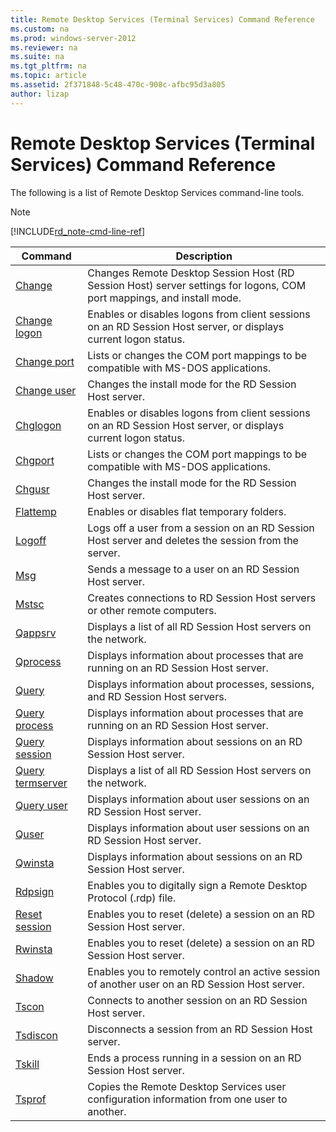 ```yaml
---
title: Remote Desktop Services (Terminal Services) Command Reference
ms.custom: na
ms.prod: windows-server-2012
ms.reviewer: na
ms.suite: na
ms.tgt_pltfrm: na
ms.topic: article
ms.assetid: 2f371848-5c48-470c-908c-afbc95d3a805
author: lizap
---
```

# Remote Desktop Services (Terminal Services) Command Reference
The following is a list of Remote Desktop Services command\-line tools.  
  
> [!NOTE]  
> [!INCLUDE[rd_note-cmd-line-ref](../Token/rd_note-cmd-line-ref_md.md)]  
  
|Command|Description|  
|-----------|---------------|  
|[Change](../Topic/Change.md)|Changes Remote Desktop Session Host \(RD Session Host\) server settings for logons, COM port mappings, and install mode.|  
|[Change logon](../Topic/Change-logon.md)|Enables or disables logons from client sessions on an RD Session Host server, or displays current logon status.|  
|[Change port](../Topic/Change-port.md)|Lists or changes the COM port mappings to be compatible with MS\-DOS applications.|  
|[Change user](../Topic/Change-user.md)|Changes the install mode for the RD Session Host server.|  
|[Chglogon](../Topic/Chglogon.md)|Enables or disables logons from client sessions on an RD Session Host server, or displays current logon status.|  
|[Chgport](../Topic/Chgport.md)|Lists or changes the COM port mappings to be compatible with MS\-DOS applications.|  
|[Chgusr](../Topic/Chgusr.md)|Changes the install mode for the RD Session Host server.|  
|[Flattemp](../Topic/Flattemp.md)|Enables or disables flat temporary folders.|  
|[Logoff](../Topic/Logoff.md)|Logs off a user from a session on an RD Session Host server and deletes the session from the server.|  
|[Msg](../Topic/Msg.md)|Sends a message to a user on an RD Session Host server.|  
|[Mstsc](../Topic/Mstsc.md)|Creates connections to RD Session Host servers or other remote computers.|  
|[Qappsrv](../Topic/Qappsrv.md)|Displays a list of all RD Session Host servers on the network.|  
|[Qprocess](../Topic/Qprocess.md)|Displays information about processes that are running on an RD Session Host server.|  
|[Query](../Topic/Query.md)|Displays information about processes, sessions, and RD Session Host servers.|  
|[Query process](../Topic/Query-process.md)|Displays information about processes that are running on an RD Session Host server.|  
|[Query session](../Topic/Query-session.md)|Displays information about sessions on an RD Session Host server.|  
|[Query termserver](../Topic/Query-termserver.md)|Displays a list of all RD Session Host servers on the network.|  
|[Query user](../Topic/Query-user.md)|Displays information about user sessions on an RD Session Host server.|  
|[Quser](../Topic/Quser.md)|Displays information about user sessions on an RD Session Host server.|  
|[Qwinsta](../Topic/Qwinsta.md)|Displays information about sessions on an RD Session Host server.|  
|[Rdpsign](../Topic/Rdpsign.md)|Enables you to digitally sign a Remote Desktop Protocol \(.rdp\) file.|  
|[Reset session](../Topic/Reset-session.md)|Enables you to reset \(delete\) a session on an RD Session Host server.|  
|[Rwinsta](../Topic/Rwinsta.md)|Enables you to reset \(delete\) a session on an RD Session Host server.|  
|[Shadow](../Topic/Shadow.md)|Enables you to remotely control an active session of another user on an RD Session Host server.|  
|[Tscon](../Topic/Tscon.md)|Connects to another session on an RD Session Host server.|  
|[Tsdiscon](../Topic/Tsdiscon.md)|Disconnects a session from an RD Session Host server.|  
|[Tskill](../Topic/Tskill.md)|Ends a process running in a session on an RD Session Host server.|  
|[Tsprof](../Topic/Tsprof.md)|Copies the Remote Desktop Services user configuration information from one user to another.|  
  
